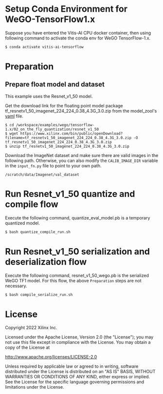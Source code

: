 # Setup Conda Environment for WeGO-TensorFlow1.x

Suppose you have entered the Vitis-AI CPU docker container, then using following command to activate the conda env for WeGO TensorFlow-1.x.

```bash
$ conda activate vitis-ai-tensorflow
```

# Preparation

## Prepare float model and dataset

This example uses the Resnet_v1_50 model. 

Get the download link for the floating point model package tf_resnetv1_50_imagenet_224_224_0.38_4.3G_3.0.zip from the model_zool's [yaml](https://github.com/Xilinx/Vitis-AI/blob/master/model_zoo/model-list/tf_resnetv1_50_imagenet_224_224_0.38_4.3G_3.0/model.yaml) file.

```
$ cd /workspace/examples/wego/tensorflow-1.x/02_on_the_fly_quantization/resnet_v1_50
$ wget https://www.xilinx.com/bin/public/openDownload?filename=tf_resnetv1_50_imagenet_224_224_0.38_4.3G_3.0.zip -O tf_resnetv1_50_imagenet_224_224_0.38_4.3G_3.0.zip
$ unzip tf_resnetv1_50_imagenet_224_224_0.38_4.3G_3.0.zip
```

Download the ImageNet dataset and make sure there are valid images in the following path. Otherwise, you can also modify the `CALIB_IMAGE_DIR` variable in the `input_fn.py` file to point to your own path.
```
/scratch/data/Imagenet/val_dataset
```

# Run Resnet_v1_50 quantize and compile flow

Execute the following command, quantize_eval_model.pb is a temporary quantized model.

```bash
$ bash quantize_compile_run.sh
```

# Run Resnet_v1_50 serialization and deserialization flow

Execute the following command, resnet_v1_50_wego.pb is the serialized WeGO TF1 model. For this flow, the above `Preparation` steps are not necessary.

```bash
$ bash compile_serialize_run.sh
```

# License

Copyright 2022 Xilinx Inc.

Licensed under the Apache License, Version 2.0 (the "License"); you may not use this file except in compliance with the License. You may obtain a copy of the License at

http://www.apache.org/licenses/LICENSE-2.0

Unless required by applicable law or agreed to in writing, software distributed under the License is distributed on an "AS IS" BASIS, WITHOUT WARRANTIES OR CONDITIONS OF ANY KIND, either express or implied. See the License for the specific language governing permissions and limitations under the License.
